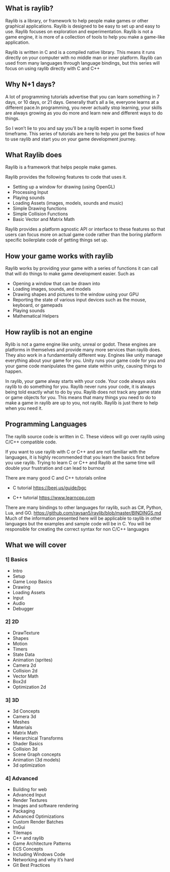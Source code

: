 ## What is raylib?
Raylib is a library, or framework to help people make games or other graphical applications. Raylib is designed to be easy to set up and easy to use. Raylib focuses on exploration and experimentation. Raylib is not a game engine, it is more of a collection of tools to help you make a game-like application.

Raylib is written in C and is a compiled native library. This means it runs directly on your computer with no middle man or inner platform. Raylib can used from many languages through language bindings, but this series will focus on using raylib directly with C and C++


## Why N+1 days?
A lot of programming tutorials advertise that you can learn something in 7 days, or 10 days, or 21 days. Generally that’s all a lie, everyone learns at a different pace.In programming, you never actually stop learning, your skills are always growing as you do more and learn new and different ways to do things.

So I won’t lie to you and say you’ll be a raylib expert in some fixed timeframe. This series of tutorials are here to help you get the basics of how to use raylib and start you on your game development journey.


## What Raylib does
Raylib is a framework that helps people make games.

Raylib provides the following features to code that uses it.

* Setting up a window for drawing (using OpenGL)
* Processing Input
* Playing sounds
* Loading Assets (images, models, sounds and music)
* Simple Drawing functions
* Simple Collision Functions
* Basic Vector and Matrix Math

Raylib provides a platform agnostic API or interface to these features so that users can focus more on actual game code rather than the boring platform specific boilerplate code of getting things set up.

## How your game works with raylib
Raylib works by providing your game with a series of functions it can call that will do things to make game development easier. Such as

* Opening a window that can be drawn into
* Loading images, sounds, and models
* Drawing shapes and pictures to the window using your GPU
* Reporting the state of various input devices such as the mouse, keyboard, or gamepads
* Playing sounds
* Mathematical Helpers


## How raylib is not an engine
Rylib is not a game engine like unity, unreal or godot. These engines are platforms in themselves and provide many more services than raylib does. They also work in a fundamentally different way. Engines like unity manage everything about your game for you. Unity runs your game code for you and your game code manipulates the game state within unity, causing things to happen.

In raylib, your game alway starts with your code. Your code always asks raylib to do something for you. Raylib never runs your code, it is always being told exactly what to do by you. Raylib does not track any game state or game objects for you. This means that many things you need to do to make a game in raylib are up to you, not raylib. Raylib is just there to help when you need it.


## Programming Languages
The raylib source code is written in C. These videos will go over raylib using C/C++ compatible code. 

If you want to use raylib with C or C++ and are not familiar with the languages, it is highly recommended that you learn the basics first before you use raylib. Trying to learn C or C++ and Raylib at the same time will double your frustration and can lead to burnout

There are many good C and C++ tutorials online

* C tutorial
    https://beej.us/guide/bgc 

* C++ tutorial
    https://www.learncpp.com

There are many bindings to other languages for raylib, such as C#, Python, Lua, and GO.
https://github.com/raysan5/raylib/blob/master/BINDINGS.md
Much of the information presented here will be applicable to raylib in other languages but the examples and sample code will be in C. You will be responsible for creating the correct syntax for non C/C++ languages


## What we will cover
### 1] Basics

* Intro
* Setup
* Game Loop Basics
* Drawing
* Loading Assets
* Input
* Audio
* Debugger

### 2] 2D 
* DrawTexture
* Shapes
* Motion
* Timers
* State Data
* Animation (sprites)
* Camera 2d
* Collision 2d
* Vector Math
* Box2d
* Optimization 2d

### 3] 3D
* 3d Concepts
* Camera 3d
* Meshes
* Materials
* Matrix Math
* Hierarchical Transforms
* Shader Basics
* Collision 3d
* Scene Graph concepts
* Animation (3d models)
* 3d optimization

### 4] Advanced
* Building for web
* Advanced Input
* Render Textures
* Images and software rendering
* Packaging
* Advanced Optimizations
* Custom Render Batches
* ImGui
* Tilemaps
* C++ and raylib
* Game Architecture Patterns
* ECS Concepts
* Including Windows Code
* Networking and why it’s hard
* Git Best Practices
